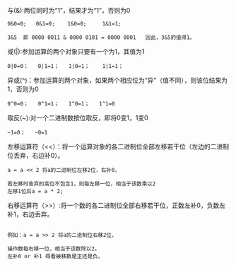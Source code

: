 与(&):两位同时为“1”，结果才为“1”，否则为0
```
0&0=0;   0&1=0;    1&0=0;     1&1=1;

3&5  即 0000 0011 & 0000 0101 = 0000 0001   因此，3&5的值得1。

```


或(|):参加运算的两个对象只要有一个为1，其值为1

```
0|0=0；   0|1=1；   1|0=1；    1|1=1；
```



异或(^)：参加运算的两个对象，如果两个相应位为“异”（值不同），则该位结果为1，否则为0

```
0^0=0；   0^1=1；   1^0=1；   1^1=0
```

取反(~):对一个二进制数按位取反，即将0变1，1变0

```
~1=0；   ~0=1
```

左移运算符（<<）：将一个运算对象的各二进制位全部左移若干位（左边的二进制位丢弃，右边补0）。

```
a = a << 2 将a的二进制位左移2位，右补0，

若左移时舍弃的高位不包含1，则每左移一位，相当于该数乘以2
左移1位后a = a * 2; 
```

右移运算符（>>）:将一个数的各二进制位全部右移若干位，正数左补0，负数左补1，右边丢弃。

```

例如：a = a >> 2 将a的二进制位右移2位，

操作数每右移一位，相当于该数除以2。
左补0 or 补1 得看被移数是正还是负。
```
